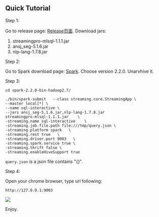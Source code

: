 ## Quick Tutorial

Step 1:
 
Go to release page: [Release页面](https://github.com/allwefantasy/streamingpro/releases). 
Download jars:

1. streamingpro-mlsql-1.1.1.jar
2. ansj_seg-5.1.6.jar
3. nlp-lang-1.7.8.jar

Step 2:

Go to Spark download page: [Spark](https://spark.apache.org/downloads.html). Choose version 2.2.0.
Unarvhive it.
 
Step 3:

```shell
cd spark-2.2.0-bin-hadoop2.7/

./bin/spark-submit   --class streaming.core.StreamingApp \
--master local[*] \
--name sql-interactive \
--jars ansj_seg-5.1.6.jar,nlp-lang-1.7.8.jar
streamingpro-mlsql-1.1.1.jar    \
-streaming.name sql-interactive    \
-streaming.job.file.path file:///tmp/query.json \
-streaming.platform spark   \
-streaming.rest true   \
-streaming.driver.port 9003   \
-streaming.spark.service true \
-streaming.thrift false \
-streaming.enableHiveSupport true
```

`query.json` is a json file contains "{}".

Step 4: 

Open your chrome browser, type  url following:

```
http://127.0.0.1:9003
```

![](https://github.com/allwefantasy/mlsql-web/raw/master/images/WX20180629-105204@2x.png)

Enjoy.

